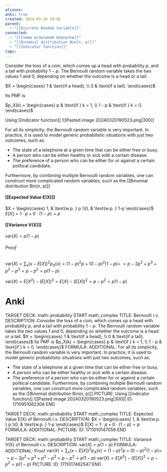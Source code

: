 ```yaml
---
aliases: 
anki: true
created: 2024-03-20 19:01
parent:
  - "[[Discrete Random Variable]]"
connected:
  - "[[Схема испытиний Бернулли]]"
  - "[[Binomial distribution Bin(n, p)]]"
  - "[[Indicator function]]"
tags: 
---
```


Consider the toss of a coin, which comes up a head with probability $p$, and a tail with probability $1 - p$. The Bernoulli random variable takes the two values 1 and 0, depending on whether the outcome is a head or a tail:

$X = \begin{cases} 1 & \text{if a head}, \\ 0 & \text{if a tail}. \end{cases}$

Its PMF is

$p_X(k) = \begin{cases} p & \text{if } k = 1, \\ 1 - p & \text{if } k = 0. \end{cases}$

Using [[Indicator function]]
![[Pasted image 20240320190523.png|300]]

For all its simplicity, the Bernoulli random variable is very important. In practice, it is used to model generic probabilistic situations with just two outcomes, such as:
- The state of a telephone at a given time that can be either free or busy.
- A person who can be either healthy or sick with a certain disease.
- The preference of a person who can be either for or against a certain political candidate.

Furthermore, by combining multiple Bernoulli random variables, one can construct more complicated random variables, such as the [[Binomial distribution Bin(n, p)]] 

#### [[Expected Value E(X)]]

$X = \begin{cases} 1, & \text{w.p. } p \\0, & \text{w.p. } 1-p \end{cases}$
$E[X] = 1\cdot p + 0\cdot(1-p) = p$


#### [[Variance V(X)]]
$\text{var}(X) = p(1-p)$

###### Proof
$\text{var}(X) = \sum_{x} (x - E[X])^2 p_X(x) = (1-p)^2 p + (0-p)^2 (1-p) =$
$= p - 2p^2 + p^3 + p^2 - p^3 = p - p^2 = p(1-p)$

$\text{var}(X) = E[X^2] - (E[X])^2 = E[X] - (E[X])^2 = p - p^2 = p(1-p)$






# Anki
TARGET DECK: math::probability
START
math_complex
TITLE: Bernoulli r.v.
DESCRIPTION: Consider the toss of a coin, which comes up a head with probability $p$, and a tail with probability $1 - p$. The Bernoulli random variable takes the two values 1 and 0, depending on whether the outcome is a head or a tail:
$X = \begin{cases} 1 & \text{if a head}, \\ 0 & \text{if a tail}. \end{cases}$
Its PMF is
$p_X(k) = \begin{cases} p & \text{if } k = 1, \\ 1 - p & \text{if } k = 0. \end{cases}$
FORMULA: 
ADDITIONAL:
For all its simplicity, the Bernoulli random variable is very important. In practice, it is used to model generic probabilistic situations with just two outcomes, such as:
- The state of a telephone at a given time that can be either free or busy.
- A person who can be either healthy or sick with a certain disease.
- The preference of a person who can be either for or against a certain political candidate.
Furthermore, by combining multiple Bernoulli random variables, one can construct more complicated random variables, such as the [[Binomial distribution Bin(n, p)]] 
PICTURE:
Using [[Indicator function]]
![[Pasted image 20240320190523.png|300]]
ID: 1710951062308
END

TARGET DECK: math::probability 
START
math_complex
TITLE: Expected Value E(X) of Bernoulli r.v.
DESCRIPTION: 
$X = \begin{cases} 1, & \text{w.p. } p \\0, & \text{w.p. } 1-p \end{cases}$
$E[X] = 1\cdot p + 0\cdot(1-p) = p$
FORMULA: 
ADDITIONAL:
PICTURE:
ID: 1711010147059
END

TARGET DECK: math::probability 
START
math_complex
TITLE: Variance V(X) of Bernoulli r.v.
DESCRIPTION: $\text{var}(X) = p(1-p)$
FORMULA: 
ADDITIONAL: Proof
$\text{var}(X) = \sum_{x} (x - E[X])^2 p_X(x) = (1-p)^2 p + (0-p)^2 (1-p) =$
$= p - 2p^2 + p^3 + p^2 - p^3 = p - p^2 = p(1-p)$
$\text{var}(X) = E[X^2] - (E[X])^2 = p - p^2 = p(1-p)$
PICTURE:
ID: 1711017462547
END
